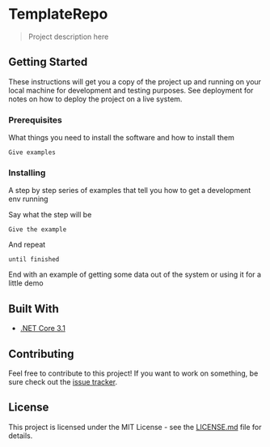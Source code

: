# TemplateRepo

> Project description here

## Getting Started

These instructions will get you a copy of the project up and running on your local machine for development and testing purposes. See deployment for notes on how to deploy the project on a live system.

### Prerequisites

What things you need to install the software and how to install them

```
Give examples
```

### Installing

A step by step series of examples that tell you how to get a development env running

Say what the step will be

```
Give the example
```

And repeat

```
until finished
```

End with an example of getting some data out of the system or using it for a little demo

## Built With

* [.NET Core 3.1](https://en.wikipedia.org/wiki/.NET_Core)

## Contributing

Feel free to contribute to this project! 
If you want to work on something, be sure check out the [issue tracker](https://github.com/jncfa/TemplateRepo/issues).

## License

This project is licensed under the MIT License - see the [LICENSE.md](LICENSE.md) file for details.
